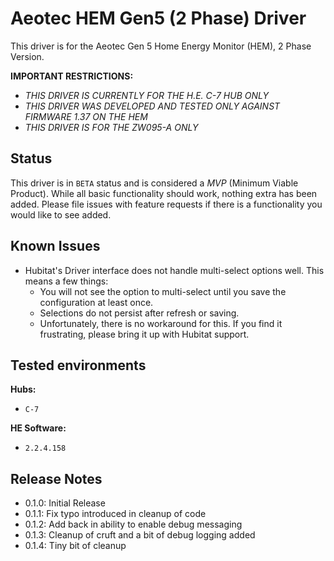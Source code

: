 # Aeotec HEM Gen5 (2 Phase) Driver

This driver is for the Aeotec Gen 5 Home Energy Monitor (HEM), 2 Phase Version.

**IMPORTANT RESTRICTIONS:**

- *THIS DRIVER IS CURRENTLY FOR THE H.E. C-7 HUB ONLY*
- *THIS DRIVER WAS DEVELOPED AND TESTED ONLY AGAINST FIRMWARE 1.37 ON THE HEM*
- *THIS DRIVER IS FOR THE ZW095-A ONLY*

## Status

This driver is in `BETA` status and is considered a *MVP* (Minimum Viable Product). While all basic functionality should work, nothing extra has been added. Please file issues with feature requests if there is a functionality you would like to see added.

## Known Issues

- Hubitat's Driver interface does not handle multi-select options well. This means a few things:
    - You will not see the option to multi-select until you save the configuration at least once.
    - Selections do not persist after refresh or saving.
    - Unfortunately, there is no workaround for this. If you find it frustrating, please bring it up with Hubitat support.

## Tested environments

**Hubs:**
- `C-7`

**HE Software:**
- `2.2.4.158`

## Release Notes

- 0.1.0: Initial Release
- 0.1.1: Fix typo introduced in cleanup of code
- 0.1.2: Add back in ability to enable debug messaging
- 0.1.3: Cleanup of cruft and a bit of debug logging added
- 0.1.4: Tiny bit of cleanup